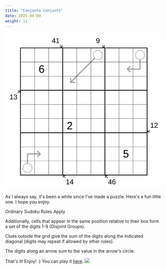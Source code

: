 ```yaml
---
title: "Conjunto Conjunto"
date: 2025-04-09
weight: 11
---
```

<img src="featured.png" alt="Puzzle Image">


<p>As I always say, it's been a while since I've made a puzzle. Here's a fun little one. I hope you enjoy.</p>
<p>
Ordinary Sudoku Rules Apply
</p>
<p>
Additionally, cells that appear in the same position relative to their box form a set of the digits 1-9 (Disjoint Groups).
</p>
<p> Clues outside the grid give the sum of the digits along the indicated diagonal (digits may repeat if allowed by other rules).
</p>
<p> The digits along an arrow sum to the value in the arrow's circle.
</p>
<p>That's it! Enjoy! :)
You can play it <a href="https://tinyurl.com/conjuntoconjunto">here</a>.

<img src="/Dateien/bild.php?data=9e519376-17846-3030304136452d31"/>
</p>